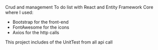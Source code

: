 Crud and management  To do list with React and Entity Framework Core where I used:
- Bootstrap for the front-end
- FontAwesome for the icons
- Axios for the http calls

This project includes of the UnitTest from all api call